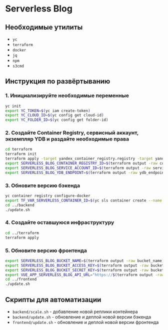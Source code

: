 # Serverless Blog

## Необходимые утилиты

- `yc`
- `terraform`
- `docker`
- `jq`
- `npm`
- `s3cmd`

## Инструкция по развёртыванию

### 1. Инициализируйте необходимые переменные

```sh
yc init
export YC_TOKEN=$(yc iam create-token)
export YC_CLOUD_ID=$(yc config get cloud-id)
export YC_FOLDER_ID=$(yc config get folder-id)
```

### 2. Создайте Container Registry, сервисный аккаунт, экземпляр YDB и раздайте необходимые права

```sh
cd terraform
terraform init
terraform apply -target yandex_container_registry.registry -target yandex_iam_service_account.service_account -target yandex_ydb_database_serverless.ydb -target yandex_resourcemanager_folder_iam_member.roles 
export SERVERLESS_BLOG_CONTAINER_REGISTRY_ID=$(terraform output -raw container_registry_id)
export SERVERLESS_BLOG_SERVICE_ACCOUNT_ID=$(terraform output -raw service_account_id)
export SERVERLESS_BLOG_YDB_ENDPOINT=$(terraform output -raw ydb_endpoint)
```

### 3. Обновите версию бэкенда

```sh
yc container registry configure-docker
export TF_VAR_SERVERLESS_CONTAINER_ID=$(yc sls container create --name serverless-blog --format json | jq -r '.id')
cd ../backend
./update.sh
```

### 4. Создайте оставшуюся инфраструктуру

```sh
cd ../terraform
terraform apply
```

### 5. Обновите версию фронтенда

```sh
export SERVERLESS_BLOG_BUCKET_NAME=$(terraform output -raw bucket_name)
export SERVERLESS_BLOG_BUCKET_ACCESS_KEY=$(terraform output -raw bucket_access_key)
export SERVERLESS_BLOG_BUCKET_SECRET_KEY=$(terraform output -raw bucket_secret_key)
export VUE_APP_SERVERLESS_BLOG_API_URL="https://$(terraform output -raw api_url)"
cd ../frontend
./update.sh
```

## Скрипты для автоматизации

- `backend/scale.sh` - добавление новой реплики контейнера
- `backend/update.sh` - обновление и деплой новой версии бэкенда
- `frontend/update.sh` - обновление и деплой новой версии фронтенда